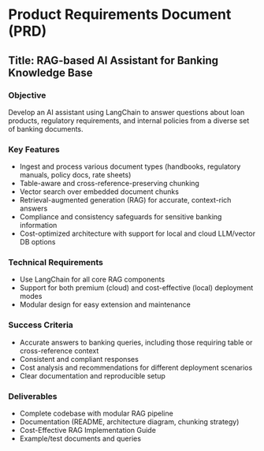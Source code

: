 # Product Requirements Document (PRD)
## Title: RAG-based AI Assistant for Banking Knowledge Base

### Objective
Develop an AI assistant using LangChain to answer questions about loan products, regulatory requirements, and internal policies from a diverse set of banking documents.

### Key Features
- Ingest and process various document types (handbooks, regulatory manuals, policy docs, rate sheets)
- Table-aware and cross-reference-preserving chunking
- Vector search over embedded document chunks
- Retrieval-augmented generation (RAG) for accurate, context-rich answers
- Compliance and consistency safeguards for sensitive banking information
- Cost-optimized architecture with support for local and cloud LLM/vector DB options

### Technical Requirements
- Use LangChain for all core RAG components
- Support for both premium (cloud) and cost-effective (local) deployment modes
- Modular design for easy extension and maintenance

### Success Criteria
- Accurate answers to banking queries, including those requiring table or cross-reference context
- Consistent and compliant responses
- Cost analysis and recommendations for different deployment scenarios
- Clear documentation and reproducible setup

### Deliverables
- Complete codebase with modular RAG pipeline
- Documentation (README, architecture diagram, chunking strategy)
- Cost-Effective RAG Implementation Guide
- Example/test documents and queries 
